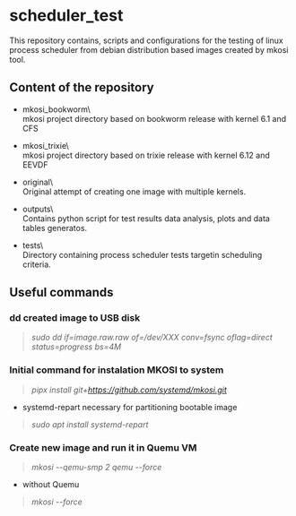 # scheduler_test
This repository contains, scripts and configurations for the testing of linux process scheduler from debian distribution based images created by mkosi tool.

## Content of the repository

- mkosi_bookworm\ <br>
mkosi project directory based on bookworm release with kernel 6.1 and CFS

- mkosi_trixie\ <br>
mkosi project directory based on trixie release with kernel 6.12 and EEVDF

- original\ <br>
Original attempt of creating one image with multiple kernels.

- outputs\ <br>
Contains python script for test results data analysis, plots and data tables generatos.

- tests\ <br>
Directory containing process scheduler tests targetin scheduling criteria. 

## Useful commands
### dd created image to USB disk
>*sudo dd if=image.raw.raw of=/dev/XXX conv=fsync oflag=direct status=progress bs=4M*

### Initial command for instalation MKOSI to system
>*pipx install git+https://github.com/systemd/mkosi.git*
- systemd-repart necessary for partitioning bootable image<br>
>*sudo apt install systemd-repart*

### Create new image and run it in Quemu VM
>*mkosi --qemu-smp 2 qemu --force*
- without Quemu<br> 
>*mkosi --force*

